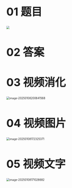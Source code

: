 # 01 题目

<img src="https://cvp.oss-cn-shanghai.aliyuncs.com/202501081747684.png" style="zoom: 50%;" />

# 02 答案









# 03 视频消化

<img src="https://cvp.oss-cn-shanghai.aliyuncs.com/202501082006715.png" alt="image-20250108200641568" style="zoom: 50%;" />



# 04 视频图片

<img src="https://cvp.oss-cn-shanghai.aliyuncs.com/202501081723454.png" alt="image-20250108172325371" style="zoom:50%;" />



# 05 视频文字

<img src="https://cvp.oss-cn-shanghai.aliyuncs.com/202501081710861.png" alt="image-20250108171026682" style="zoom:50%;" />

